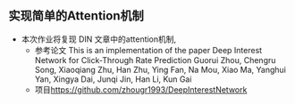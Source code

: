 ## 实现简单的Attention机制

- 本次作业将复现 DIN 文章中的attention机制, 
    - 参考论文 This is an implementation of the paper Deep Interest Network for Click-Through Rate Prediction Guorui Zhou, Chengru Song, Xiaoqiang Zhu, Han Zhu, Ying Fan, Na Mou, Xiao Ma, Yanghui Yan, Xingya Dai, Junqi Jin, Han Li, Kun Gai 
    - 项目<https://github.com/zhougr1993/DeepInterestNetwork>
    
